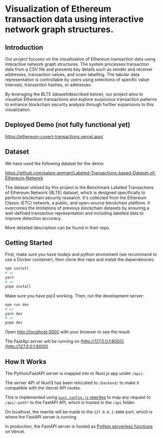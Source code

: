 # Visualization of Ethereum transaction data using interactive network graph structures.

## Introduction

Our project focuses on the visualization of Ethereum transaction data using interactive network graph structures. The system processes transaction data from a CSV file and presents key details such as sender and receiver addresses, transaction values, and scam labelling. The tabular data representation is controllable by users using selections of specific value intervals, transaction hashes, or addresses.

By leveraging the BLTE dataset(described below), our project aims to visualize Ethereum transactions and explore suspicious transaction patterns to enhance blockchain security analysis through further expansions to this visualization.


## Deployed Demo (not fully functional yet)

https://ethereum-covert-transactions.vercel.app/


## Dataset

We have used the following dataset for the demo:

https://github.com/salam-ammari/Labeled-Transactions-based-Dataset-of-Ethereum-Network

The dataset utilized by this project is the Benchmark Labeled Transactions of Ethereum Network (BLTE) dataset, which is designed specifically to perform blockchain security research. It's collected from the Ethereum Classic (ETC) network, a public, and open-source blockchain platform. It overcomes the limitations of previous blockchain datasets by ensuring a well-defined transaction representation and including labelled data to improve detection accuracy.

More detailed description can be found in their repo.


## Getting Started

First, make sure you have nodejs and python enviroment (we recommand to use a Docker container), then clone this repo and install the dependencies:

```bash
npm install
# or
yarn
# or
pnpm install
```

Make sure you have pip3 working.
Then, run the development server:

```bash
npm run dev
# or
yarn dev
# or
pnpm dev
```

Open [http://localhost:3000](http://localhost:3000) with your browser to see the result.

The FastApi server will be running on [http://127.0.0.1:8000](http://127.0.0.1:8000) 


## How It Works

The Python/FastAPI server is mapped into to Nuxt.js app under `/api/`.

The server API of Nuxt3 has been relocated to `/backend/` to make it compatible with the Vercel API routes.

This is implemented using [`nuxt.config.js` rewrites](https://github.com/tutorfx/nuxtjs-fastapi/blob/main/nuxt.config.ts) to map any request to `/api/:path*` to the FastAPI API, which is hosted in the `/api` folder.

On localhost, the rewrite will be made to the `127.0.0.1:8000` port, which is where the FastAPI server is running.

In production, the FastAPI server is hosted as [Python serverless functions](https://vercel.com/docs/concepts/functions/serverless-functions/runtimes/python) on Vercel.




